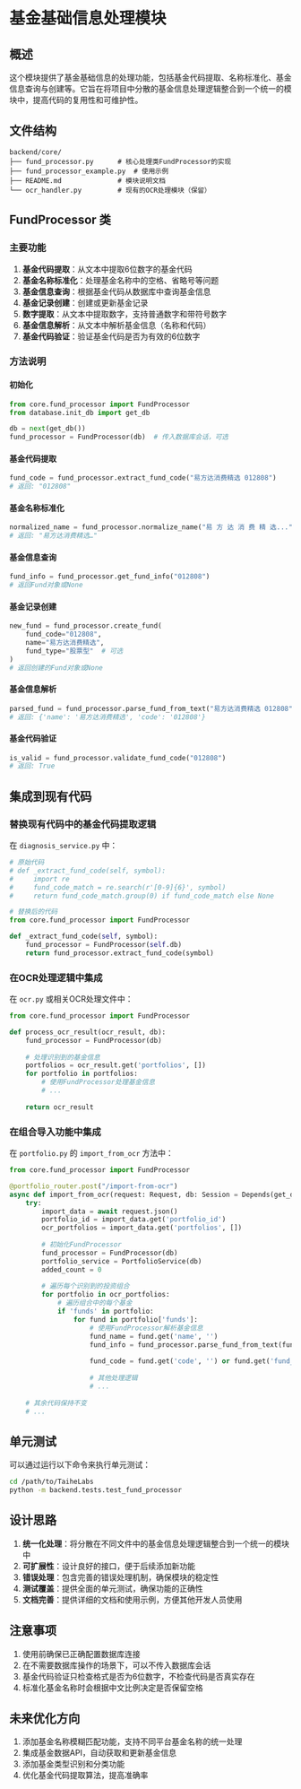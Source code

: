 # 基金基础信息处理模块

## 概述
这个模块提供了基金基础信息的处理功能，包括基金代码提取、名称标准化、基金信息查询与创建等。它旨在将项目中分散的基金信息处理逻辑整合到一个统一的模块中，提高代码的复用性和可维护性。

## 文件结构
```
backend/core/
├── fund_processor.py      # 核心处理类FundProcessor的实现
├── fund_processor_example.py  # 使用示例
├── README.md              # 模块说明文档
└── ocr_handler.py         # 现有的OCR处理模块（保留）
```

## FundProcessor 类

### 主要功能
1. **基金代码提取**：从文本中提取6位数字的基金代码
2. **基金名称标准化**：处理基金名称中的空格、省略号等问题
3. **基金信息查询**：根据基金代码从数据库中查询基金信息
4. **基金记录创建**：创建或更新基金记录
5. **数字提取**：从文本中提取数字，支持普通数字和带符号数字
6. **基金信息解析**：从文本中解析基金信息（名称和代码）
7. **基金代码验证**：验证基金代码是否为有效的6位数字

### 方法说明

#### 初始化
```python
from core.fund_processor import FundProcessor
from database.init_db import get_db

db = next(get_db())
fund_processor = FundProcessor(db)  # 传入数据库会话，可选
```

#### 基金代码提取
```python
fund_code = fund_processor.extract_fund_code("易方达消费精选 012808")
# 返回: "012808"
```

#### 基金名称标准化
```python
normalized_name = fund_processor.normalize_name("易 方 达 消 费 精 选...")
# 返回: "易方达消费精选…"
```

#### 基金信息查询
```python
fund_info = fund_processor.get_fund_info("012808")
# 返回Fund对象或None
```

#### 基金记录创建
```python
new_fund = fund_processor.create_fund(
    fund_code="012808",
    name="易方达消费精选",
    fund_type="股票型"  # 可选
)
# 返回创建的Fund对象或None
```

#### 基金信息解析
```python
parsed_fund = fund_processor.parse_fund_from_text("易方达消费精选 012808")
# 返回: {'name': '易方达消费精选', 'code': '012808'}
```

#### 基金代码验证
```python
is_valid = fund_processor.validate_fund_code("012808")
# 返回: True
```

## 集成到现有代码

### 替换现有代码中的基金代码提取逻辑

在 `diagnosis_service.py` 中：

```python
# 原始代码
# def _extract_fund_code(self, symbol):
#     import re
#     fund_code_match = re.search(r'[0-9]{6}', symbol)
#     return fund_code_match.group(0) if fund_code_match else None

# 替换后的代码
from core.fund_processor import FundProcessor

def _extract_fund_code(self, symbol):
    fund_processor = FundProcessor(self.db)
    return fund_processor.extract_fund_code(symbol)
```

### 在OCR处理逻辑中集成

在 `ocr.py` 或相关OCR处理文件中：

```python
from core.fund_processor import FundProcessor

def process_ocr_result(ocr_result, db):
    fund_processor = FundProcessor(db)
    
    # 处理识别到的基金信息
    portfolios = ocr_result.get('portfolios', [])
    for portfolio in portfolios:
        # 使用FundProcessor处理基金信息
        # ...
    
    return ocr_result
```

### 在组合导入功能中集成

在 `portfolio.py` 的 `import_from_ocr` 方法中：

```python
from core.fund_processor import FundProcessor

@portfolio_router.post("/import-from-ocr")
async def import_from_ocr(request: Request, db: Session = Depends(get_db)):
    try:
        import_data = await request.json()
        portfolio_id = import_data.get('portfolio_id')
        ocr_portfolios = import_data.get('portfolios', [])
        
        # 初始化FundProcessor
        fund_processor = FundProcessor(db)
        portfolio_service = PortfolioService(db)
        added_count = 0
        
        # 遍历每个识别到的投资组合
        for portfolio in ocr_portfolios:
            # 遍历组合中的每个基金
            if 'funds' in portfolio:
                for fund in portfolio['funds']:
                    # 使用FundProcessor解析基金信息
                    fund_name = fund.get('name', '')
                    fund_info = fund_processor.parse_fund_from_text(fund_name)
                    
                    fund_code = fund.get('code', '') or fund.get('fund_code', '') or fund_info.get('code', '')
                    
                    # 其他处理逻辑
                    # ...
    
    # 其余代码保持不变
    # ...
```

## 单元测试
可以通过运行以下命令来执行单元测试：

```bash
cd /path/to/TaiheLabs
python -m backend.tests.test_fund_processor
```

## 设计思路
1. **统一化处理**：将分散在不同文件中的基金信息处理逻辑整合到一个统一的模块中
2. **可扩展性**：设计良好的接口，便于后续添加新功能
3. **错误处理**：包含完善的错误处理机制，确保模块的稳定性
4. **测试覆盖**：提供全面的单元测试，确保功能的正确性
5. **文档完善**：提供详细的文档和使用示例，方便其他开发人员使用

## 注意事项
1. 使用前确保已正确配置数据库连接
2. 在不需要数据库操作的场景下，可以不传入数据库会话
3. 基金代码验证只检查格式是否为6位数字，不检查代码是否真实存在
4. 标准化基金名称时会根据中文比例决定是否保留空格

## 未来优化方向
1. 添加基金名称模糊匹配功能，支持不同平台基金名称的统一处理
2. 集成基金数据API，自动获取和更新基金信息
3. 添加基金类型识别和分类功能
4. 优化基金代码提取算法，提高准确率